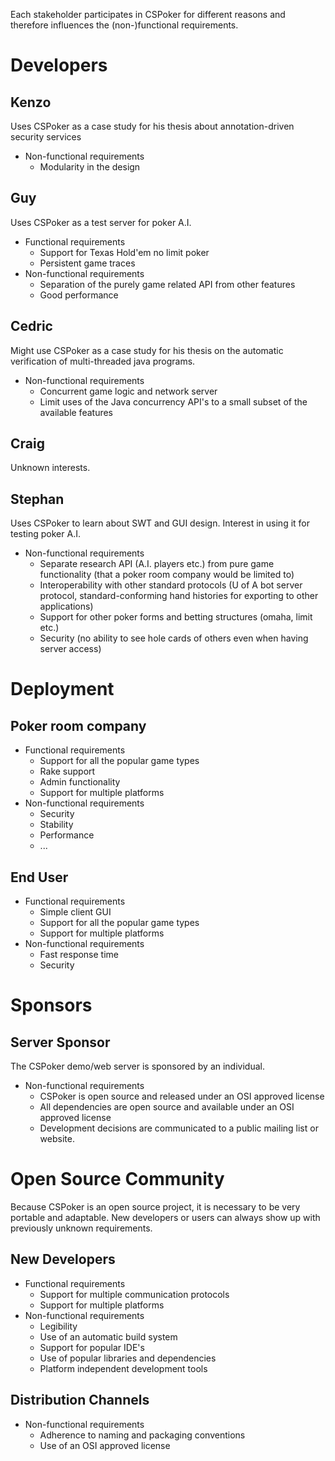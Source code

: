 Each stakeholder participates in CSPoker for different reasons and therefore influences the (non-)functional requirements.

# Developers #

## Kenzo ##
Uses CSPoker as a case study for his thesis about annotation-driven security services
  * Non-functional requirements
    * Modularity in the design

## Guy ##
Uses CSPoker as a test server for poker A.I.
  * Functional requirements
    * Support for Texas Hold'em no limit poker
    * Persistent game traces
  * Non-functional requirements
    * Separation of the purely game related API from other features
    * Good performance

## Cedric ##
Might use CSPoker as a case study for his thesis on the automatic verification of multi-threaded java programs.
  * Non-functional requirements
    * Concurrent game logic and network server
    * Limit uses of the Java concurrency API's to a small subset of the available features

## Craig ##
Unknown interests.
## Stephan ##
Uses CSPoker to learn about SWT and GUI design. Interest in using it for testing poker A.I.
  * Non-functional requirements
    * Separate research API (A.I. players etc.) from pure game functionality (that a poker room company would be limited to)
    * Interoperability with other standard protocols (U of A bot server protocol, standard-conforming hand histories for exporting to other applications)
    * Support for other poker forms and betting structures (omaha, limit etc.)
    * Security (no ability to see hole cards of others even when having server access)

# Deployment #

## Poker room company ##
  * Functional requirements
    * Support for all the popular game types
    * Rake support
    * Admin functionality
    * Support for multiple platforms
  * Non-functional requirements
    * Security
    * Stability
    * Performance
    * ...

## End User ##
  * Functional requirements
    * Simple client GUI
    * Support for all the popular game types
    * Support for multiple platforms
  * Non-functional requirements
    * Fast response time
    * Security

# Sponsors #

## Server Sponsor ##
The CSPoker demo/web server is sponsored by an individual.
  * Non-functional requirements
    * CSPoker is open source and released under an OSI approved license
    * All dependencies are open source and available under an OSI approved license
    * Development decisions are communicated to a public mailing list or website.

# Open Source Community #
Because CSPoker is an open source project, it is necessary to be very portable and adaptable. New developers or users can always show up with previously unknown requirements.

## New Developers ##
  * Functional requirements
    * Support for multiple communication protocols
    * Support for multiple platforms
  * Non-functional requirements
    * Legibility
    * Use of an automatic build system
    * Support for popular IDE's
    * Use of popular libraries and dependencies
    * Platform independent development tools

## Distribution Channels ##
  * Non-functional requirements
    * Adherence to naming and packaging conventions
    * Use of an OSI approved license